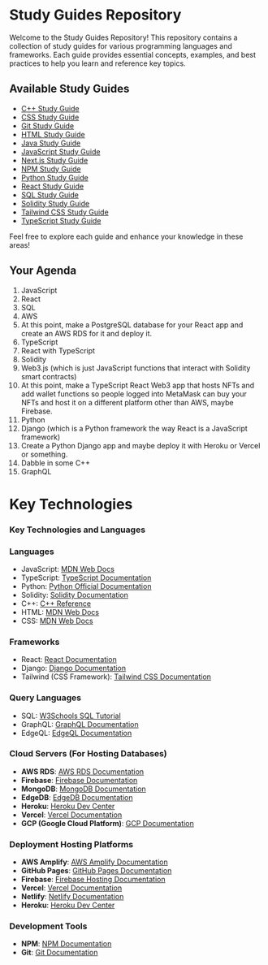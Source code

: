 # Study Guides Repository

Welcome to the Study Guides Repository! This repository contains a collection of study guides for various programming languages and frameworks. Each guide provides essential concepts, examples, and best practices to help you learn and reference key topics.

## Available Study Guides

- [C++ Study Guide](C++.md)
- [CSS Study Guide](CSS.md)
- [Git Study Guide](GIT.md)
- [HTML Study Guide](HTML.md)
- [Java Study Guide](JAVA.md)
- [JavaScript Study Guide](JAVASCRIPT.md)
- [Next.js Study Guide](NEXTJS.md)
- [NPM Study Guide](NPM.md)
- [Python Study Guide](PYTHON.md)
- [React Study Guide](REACT.md)
- [SQL Study Guide](SQL.md)
- [Solidity Study Guide](SOLIDITY.md)
- [Tailwind CSS Study Guide](TAILWIND.md)
- [TypeScript Study Guide](TS.md)

Feel free to explore each guide and enhance your knowledge in these areas!

## Your Agenda
1. JavaScript
2. React
3. SQL
4. AWS
5. At this point, make a PostgreSQL database for your React app and create an AWS RDS for it and deploy it.
6. TypeScript
7. React with TypeScript
8. Solidity
9. Web3.js (which is just JavaScript functions that interact with Solidity smart contracts)
10. At this point, make a TypeScript React Web3 app that hosts NFTs and add wallet functions so people logged into MetaMask can buy your NFTs and host it on a different platform other than AWS, maybe Firebase.
11. Python
12. Django (which is a Python framework the way React is a JavaScript framework)
13. Create a Python Django app and maybe deploy it with Heroku or Vercel or something.
14. Dabble in some C++
15. GraphQL

# Key Technologies

### Key Technologies and Languages

### Languages
- JavaScript: [MDN Web Docs](https://developer.mozilla.org/en-US/docs/Web/JavaScript)
- TypeScript: [TypeScript Documentation](https://www.typescriptlang.org/docs/)
- Python: [Python Official Documentation](https://docs.python.org/3/)
- Solidity: [Solidity Documentation](https://docs.soliditylang.org/en/v0.8.0/)
- C++: [C++ Reference](https://en.cppreference.com/w/)
- HTML: [MDN Web Docs](https://developer.mozilla.org/en-US/docs/Web/HTML)
- CSS: [MDN Web Docs](https://developer.mozilla.org/en-US/docs/Web/CSS)


### Frameworks
- React: [React Documentation](https://reactjs.org/docs/getting-started.html)
- Django: [Django Documentation](https://www.djangoproject.com/start/)
- Tailwind (CSS Framework): [Tailwind CSS Documentation](https://tailwindcss.com/docs)

### Query Languages
- SQL: [W3Schools SQL Tutorial](https://www.w3schools.com/sql/)
- GraphQL: [GraphQL Documentation](https://graphql.org/learn/)
- EdgeQL: [EdgeQL Documentation](https://www.edgedb.com/docs/edgeql)

### Cloud Servers (For Hosting Databases)
- **AWS RDS**: [AWS RDS Documentation](https://docs.aws.amazon.com/AmazonRDS/latest/UserGuide/Welcome.html)
- **Firebase**: [Firebase Documentation](https://firebase.google.com/docs)
- **MongoDB**: [MongoDB Documentation](https://docs.mongodb.com/)
- **EdgeDB**: [EdgeDB Documentation](https://www.edgedb.com/docs)
- **Heroku**: [Heroku Dev Center](https://devcenter.heroku.com/)
- **Vercel**: [Vercel Documentation](https://vercel.com/docs)
- **GCP (Google Cloud Platform)**: [GCP Documentation](https://cloud.google.com/docs)

### Deployment Hosting Platforms
- **AWS Amplify**: [AWS Amplify Documentation](https://docs.amplify.aws/)
- **GitHub Pages**: [GitHub Pages Documentation](https://docs.github.com/en/pages)
- **Firebase**: [Firebase Hosting Documentation](https://firebase.google.com/docs/hosting)
- **Vercel**: [Vercel Documentation](https://vercel.com/docs)
- **Netlify**: [Netlify Documentation](https://docs.netlify.com/)
- **Heroku**: [Heroku Dev Center](https://devcenter.heroku.com/)

### Development Tools

- **NPM**: [NPM Documentation](https://docs.npmjs.com/)
- **Git**: [Git Documentation](https://git-scm.com/doc)

